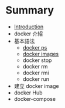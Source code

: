 # Summary

* [Introduction](README.md)
* docker 介紹
* 基本語法
   * [docker ps](basic/docker-ps.md)
   * [docker images](docker_images.md)
   * docker stop
   * docker rm
   * docker rmi
   * docker run
* 建立 docker image
* docker Hub
* docker-compose

